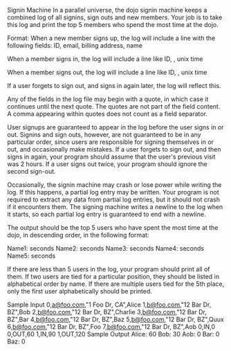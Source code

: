 Signin Machine
In a parallel universe, the dojo signin machine keeps a combined log of all signins, sign outs and new members. Your job is to take this log and print the top 5 members who spend the most time at the dojo.

Format: When a new member signs up, the log will include a line with the following fields: ID, email, billing address, name

When a member signs in, the log will include a line like ID, , unix time

When a member signs out, the log will include a line like ID, , unix time

If a user forgets to sign out, and signs in again later, the log will reflect this.

Any of the fields in the log file may begin with a quote, in which case it continues until the next quote. The quotes are not part of the field content. A comma appearing within quotes does not count as a field separator.

User signups are guaranteed to appear in the log before the user signs in or out. Signins and sign outs, however, are not guaranteed to be in any particular order, since users are responsible for signing themselves in or out, and occasionally make mistakes. If a user forgets to sign out, and then signs in again, your program should assume that the user's previous visit was 2 hours. If a user signs out twice, your program should ignore the second sign-out.

Occasionally, the signin machine may crash or lose power while writing the log. If this happens, a partial log entry may be written. Your program is not required to extract any data from partial log entries, but it should not crash if it encounters them. The signing machine writes a newline to the log when it starts, so each partial log entry is guaranteed to end with a newline.

The output should be the top 5 users who have spent the most time at the dojo, in descending order, in the following format:

Name1: seconds Name2: seconds Name3: seconds Name4: seconds Name5: seconds

If there are less than 5 users in the log, your program should print all of them. If two users are tied for a particular position, they should be listed in alphabetical order by name. If there are multiple users tied for the 5th place, only the first user alphabetically should be printed.

Sample Input
0,a@foo.com,"1 Foo Dr, CA",Alice
1,b@foo.com,"12 Bar Dr, BZ",Bob
2,b@foo.com,"12 Bar Dr, BZ",Charlie
3,b@foo.com,"12 Bar Dr, BZ",Bar
4,b@foo.com,"12 Bar Dr, BZ",Baz
5,b@foo.com,"12 Bar Dr, BZ",Quux
6,b@foo.com,"12 Bar Dr, BZ",Foo
7,b@foo.com,"12 Bar Dr, BZ",Aob
0,IN,0
0,OUT,60
1,IN,90
1,OUT,120
Sample Output
Alice: 60
Bob: 30
Aob: 0
Bar: 0
Baz: 0
